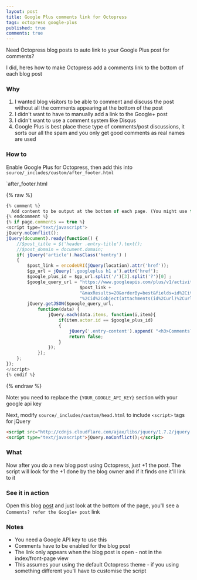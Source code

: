 ```yaml
---
layout: post
title: Google Plus comments link for Octopress
tags: octopress google-plus
published: true
comments: true
---
```

Need Octopress blog posts to auto link to your Google Plus post for comments?

I did, heres how to make Octopress add a comments link to the bottom of each blog post

### Why

1. I wanted blog visitors to be able to comment and discuss the post without all the comments appearing at the bottom of the post
1. I didn't want to have to manually add a link to the Google+ post
1. I didn't want to use a comment system like Disqus 
1. Google Plus is best place these type of comments/post discussions, it sorts our all the spam and you only get good comments as real names are used 

### How to

Enable Google Plus for Octopress, then add this into `source/_includes/custom/after_footer.html`

`after_footer.html

{% raw %}
``` javascript
{% comment %}
  Add content to be output at the bottom of each page. (You might use this for analytics scripts, for example)
{% endcomment %}
{% if page.comments == true %}
<script type="text/javascript">
jQuery.noConflict();
jQuery(document).ready(function() {
    //$post_title = $('header .entry-title').text();
    //$post_domain = document.domain;
    if( jQuery('article').hasClass('hentry') )
    {
        $post_link = encodeURI(jQuery(location).attr('href'));
        $gp_url = jQuery('.googleplus h1 a').attr('href');
        $google_plus_id = $gp_url.split('/')[3].split('?')[0] ;
        $google_query_url = "https://www.googleapis.com/plus/v1/activities?query=" +
                            $post_link +
                            "&maxResults=20&orderBy=best&fields=id%2Citems(actor(displayName%2Cid%2Curl)" +
                            "%2Cid%2Cobject(attachments(id%2Curl)%2Curl))%2Ctitle&key={YOUR_GOOGLE_API_KEY}";
        jQuery.getJSON($google_query_url,
            function(data) {
                jQuery.each(data.items, function(i,item){
                    if(item.actor.id == $google_plus_id)
                    {
                        jQuery('.entry-content').append( "<h3>Comments?</h3><p>Join the discussion at the <a href='" + item.object.url +"'>Google+ post</a></p>");
                        return false;
                    }
                });
            });
    };
});
</script>
{% endif %}
```
{% endraw %}

Note: you need to replace the `{YOUR_GOOGLE_API_KEY}` section with your google api key

Next, modify `source/_includes/custom/head.html` to include `<script>` tags for jQuery

``` html
<script src="http://cdnjs.cloudflare.com/ajax/libs/jquery/1.7.2/jquery.min.js" type="text/javascript"></script>
<script type="text/javascript">jQuery.noConflict();</script>
```

### What

Now after you do a new blog post using Octopress, just +1 the post.  The script will look for the +1 done by the blog owner
and if it finds one it'll link to it

### See it in action

Open this blog [post](http://blog.justin.kelly.org.au/google-plus-octopress/) and 
just look at the bottom of the page, you'll see a `Comments? refer the Google+ post` link

### Notes

* You need a Google API key to use this
* Comments have to be enabled for the blog post
* The link only appears when the blog post is open - not in the index/front-page view
* This assumes your using the default Octopress theme - if you using something different you'll have to customise the script

